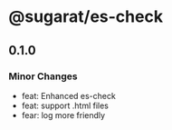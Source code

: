 # @sugarat/es-check

## 0.1.0

### Minor Changes

- feat: Enhanced es-check
- feat: support .html files
- fear: log more friendly
